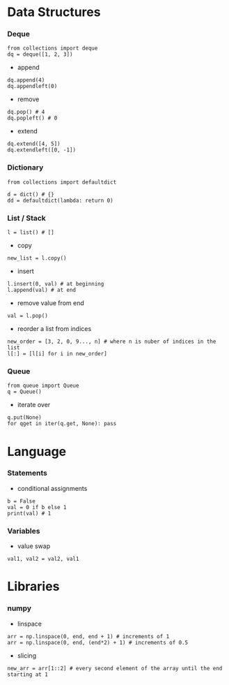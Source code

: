 # Data Structures

### Deque
```
from collections import deque
dq = deque([1, 2, 3])
```

* append
```
dq.append(4)
dq.appendleft(0)
```

* remove
```
dq.pop() # 4
dq.popleft() # 0
```

* extend
```
dq.extend([4, 5])
dq.extendleft([0, -1])
```

### Dictionary
```
from collections import defaultdict

d = dict() # {}
dd = defaultdict(lambda: return 0)
```

### List / Stack
```
l = list() # []
```

* copy
```
new_list = l.copy()
```

* insert
```
l.insert(0, val) # at beginning
l.append(val) # at end
```

* remove value from end
```
val = l.pop()
```

* reorder a list from indices
```
new_order = [3, 2, 0, 9..., n] # where n is nuber of indices in the list
l[:] = [l[i] for i in new_order]
```

### Queue
```
from queue import Queue
q = Queue()
```

* iterate over
```
q.put(None)
for qget in iter(q.get, None): pass
```

# Language

### Statements

* conditional assignments
```
b = False
val = 0 if b else 1
print(val) # 1
```

### Variables

* value swap
```
val1, val2 = val2, val1
```

# Libraries

### numpy

* linspace
```
arr = np.linspace(0, end, end + 1) # increments of 1
arr = np.linspace(0, end, (end*2) + 1) # increments of 0.5
```

* slicing
```
new_arr = arr[1::2] # every second element of the array until the end starting at 1
```
